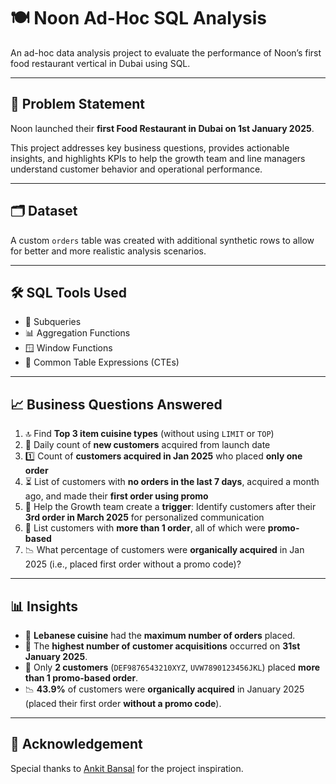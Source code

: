 # 🍽️ Noon Ad-Hoc SQL Analysis

An ad-hoc data analysis project to evaluate the performance of Noon’s first food restaurant vertical in Dubai using SQL.

---

## 📝 Problem Statement

Noon launched their **first Food Restaurant in Dubai on 1st January 2025**.

This project addresses key business questions, provides actionable insights, and highlights KPIs to help the growth team and line managers understand customer behavior and operational performance.

---

## 🗂️ Dataset

A custom `orders` table was created with additional synthetic rows to allow for better and more realistic analysis scenarios.

---

## 🛠️ SQL Tools Used

- 🧩 Subqueries  
- 📊 Aggregation Functions  
- 🪟 Window Functions  
- 🔁 Common Table Expressions (CTEs)

---

## 📈 Business Questions Answered

1. 🔝 Find **Top 3 item cuisine types** (without using `LIMIT` or `TOP`)
2. 📅 Daily count of **new customers** acquired from launch date
3. 1️⃣ Count of **customers acquired in Jan 2025** who placed **only one order**
4. ⏳ List of customers with **no orders in the last 7 days**, acquired a month ago, and made their **first order using promo**
5. 🧠 Help the Growth team create a **trigger**: Identify customers after their **3rd order in March 2025** for personalized communication
6. 🎯 List customers with **more than 1 order**, all of which were **promo-based**
7. 📉 What percentage of customers were **organically acquired** in Jan 2025 (i.e., placed first order without a promo code)?

---

## 📊 Insights

- 🥇 **Lebanese cuisine** had the **maximum number of orders** placed.
- 📆 The **highest number of customer acquisitions** occurred on **31st January 2025**.
- 🎫 Only **2 customers** (`DEF9876543210XYZ`, `UVW7890123456JKL`) placed **more than 1 promo-based order**.
- 📉 **43.9%** of customers were **organically acquired** in January 2025 (placed their first order **without a promo code**).

---

## 🙌 Acknowledgement

Special thanks to [Ankit Bansal](https://www.linkedin.com/in/ankitbansal6/) for the project inspiration.
